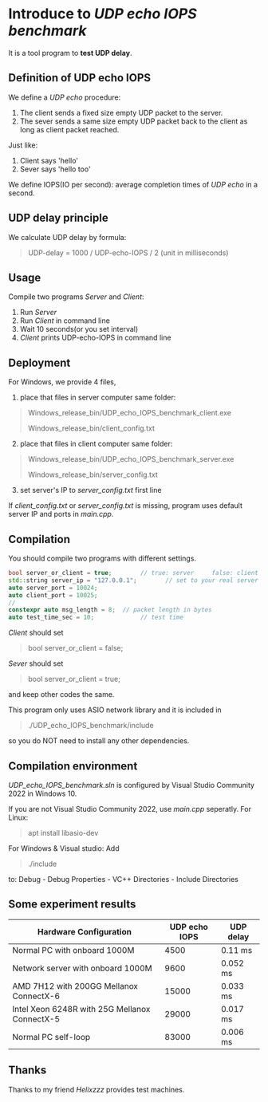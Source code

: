 # Introduce to *UDP echo IOPS benchmark*
It is a tool program to **test UDP delay**.
## Definition of UDP echo IOPS
We define a *UDP echo* procedure:
1. The client sends a fixed size empty UDP packet to the server.
2. The sever sends a same size empty UDP packet back to the client as long as client packet reached.

Just like:
1. Client says 'hello'
2. Sever says 'hello too'

We define IOPS(IO per second): average completion times of *UDP echo* in a second.

## UDP delay principle
We calculate UDP delay by formula:
> UDP-delay = 1000 / UDP-echo-IOPS / 2 (unit in milliseconds)

## Usage
Compile two programs *Server* and *Client*:
1. Run *Server*
2. Run *Client* in command line
3. Wait 10 seconds(or you set interval)
4. *Client* prints UDP-echo-IOPS in command line

## Deployment
For Windows, we provide 4 files,
1. place that files in server computer same folder:
> Windows_release_bin/UDP_echo_IOPS_benchmark_client.exe
>
> Windows_release_bin/client_config.txt

2. place that files in client computer same folder:
> Windows_release_bin/UDP_echo_IOPS_benchmark_server.exe
> 
> Windows_release_bin/server_config.txt

3. set server's IP to *server_config.txt* first line

If *client_config.txt* or *server_config.txt* is missing, program uses default server IP and ports in *main.cpp*.

## Compilation
You should compile two programs with different settings.
```cpp
bool server_or_client = true;        // true: server     false: client
std::string server_ip = "127.0.0.1";        // set to your real server IP
auto server_port = 10024;
auto client_port = 10025;
//
constexpr auto msg_length = 8;  // packet length in bytes
auto test_time_sec = 10;             // test time
```
*Client* should set
> bool server_or_client = false;

*Sever* should set
> bool server_or_client = true;

and keep other codes the same.

This program only uses ASIO network library and it is included in
> ./UDP_echo_IOPS_benchmark/include

so you do NOT need to install any other dependencies.

## Compilation environment
*UDP_echo_IOPS_benchmark.sln* is configured by Visual Studio Community 2022 in Windows 10.

If you are not Visual Studio Community 2022, use *main.cpp* seperatly.
For Linux:
> apt install libasio-dev

For Windows & Visual studio:
Add 
> ./include

to: Debug - Debug Properties - VC++ Directories - Include Directories
## Some experiment results
|  Hardware Configuration | UDP echo IOPS | UDP delay |
| ------------ | ------------ | ------------ |
|  Normal PC with onboard 1000M  | 4500 | 0.11 ms |
| Network server with onboard 1000M  | 9600 | 0.052 ms |
|  AMD 7H12 with 200GG Mellanox ConnectX-6  | 15000 | 0.033 ms |
|  Intel Xeon 6248R with 25G Mellanox ConnectX-5  | 29000 | 0.017 ms |
|  Normal PC self-loop  | 83000 | 0.006 ms |

## Thanks
Thanks to my friend *Helixzzz* provides test machines.
